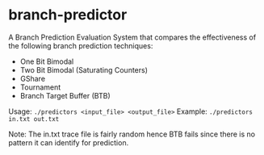# branch-predictor
A Branch Prediction Evaluation System that compares the effectiveness of the following branch prediction techniques:
- One Bit Bimodal
- Two Bit Bimodal (Saturating Counters)
- GShare
- Tournament
- Branch Target Buffer (BTB)

Usage: `./predictors <input_file> <output_file>`
Example: `./predictors in.txt out.txt`

Note: The in.txt trace file is fairly random hence BTB fails since there is no pattern it can identify for prediction.

